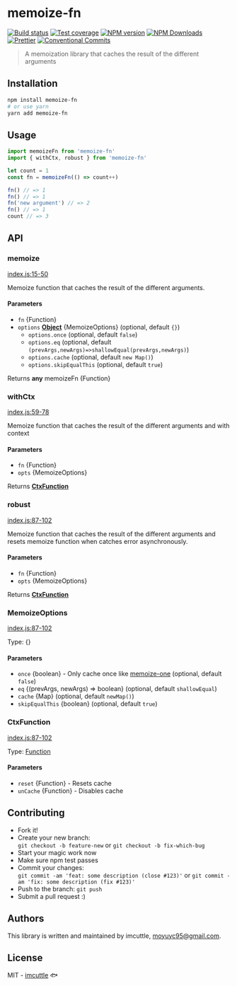 # memoize-fn

[![Build status](https://img.shields.io/travis/imcuttle/memoize-fn/master.svg?style=flat-square)](https://travis-ci.org/imcuttle/memoize-fn)
[![Test coverage](https://img.shields.io/codecov/c/github/imcuttle/memoize-fn.svg?style=flat-square)](https://codecov.io/github/imcuttle/memoize-fn?branch=master)
[![NPM version](https://img.shields.io/npm/v/memoize-fn.svg?style=flat-square)](https://www.npmjs.com/package/memoize-fn)
[![NPM Downloads](https://img.shields.io/npm/dm/memoize-fn.svg?style=flat-square&maxAge=43200)](https://www.npmjs.com/package/memoize-fn)
[![Prettier](https://img.shields.io/badge/code_style-prettier-ff69b4.svg?style=flat-square)](https://prettier.io/)
[![Conventional Commits](https://img.shields.io/badge/Conventional%20Commits-1.0.0-yellow.svg?style=flat-square)](https://conventionalcommits.org)

> A memoization library that caches the result of the different arguments

## Installation

```bash
npm install memoize-fn
# or use yarn
yarn add memoize-fn
```

## Usage

```javascript
import memoizeFn from 'memoize-fn'
import { withCtx, robust } from 'memoize-fn'

let count = 1
const fn = memoizeFn(() => count++)

fn() // => 1
fn() // => 1
fn('new argument') // => 2
fn() // => 1
count // => 3
```

## API

<!-- Generated by documentation.js. Update this documentation by updating the source code. -->

### memoize

[index.js:15-50](https://github.com/imcuttle/memoize-fn/blob/9d7171e44c6642b1d5b20d7f65d424e876a2664f/index.js#L15-L50 'Source code on GitHub')

Memoize function that caches the result of the different arguments.

#### Parameters

- `fn` {Function}
- `options` **[Object](https://developer.mozilla.org/docs/Web/JavaScript/Reference/Global_Objects/Object)** {MemoizeOptions} (optional, default `{}`)
  - `options.once` (optional, default `false`)
  - `options.eq` (optional, default `(prevArgs,newArgs)=>shallowEqual(prevArgs,newArgs)`)
  - `options.cache` (optional, default `new Map()`)
  - `options.skipEqualThis` (optional, default `true`)

Returns **any** memoizeFn {Function}

### withCtx

[index.js:59-78](https://github.com/imcuttle/memoize-fn/blob/9d7171e44c6642b1d5b20d7f65d424e876a2664f/index.js#L59-L78 'Source code on GitHub')

Memoize function that caches the result of the different arguments and with context

#### Parameters

- `fn` {Function}
- `opts` {MemoizeOptions}

Returns **[CtxFunction](#ctxfunction)**

### robust

[index.js:87-102](https://github.com/imcuttle/memoize-fn/blob/9d7171e44c6642b1d5b20d7f65d424e876a2664f/index.js#L87-L102 'Source code on GitHub')

Memoize function that caches the result of the different arguments and resets memoize function when catches error asynchronously.

#### Parameters

- `fn` {Function}
- `opts` {MemoizeOptions}

Returns **[CtxFunction](#ctxfunction)**

### MemoizeOptions

[index.js:87-102](https://github.com/imcuttle/memoize-fn/blob/9d7171e44c6642b1d5b20d7f65d424e876a2664f/index.js#L87-L102 'Source code on GitHub')

Type: {}

#### Parameters

- `once` {boolean} - Only cache once like [memoize-one](https://github.com/alexreardon/memoize-one) (optional, default `false`)
- `eq` {(prevArgs, newArgs) => boolean} (optional, default `shallowEqual`)
- `cache` {Map} (optional, default `newMap()`)
- `skipEqualThis` {boolean} (optional, default `true`)

### CtxFunction

[index.js:87-102](https://github.com/imcuttle/memoize-fn/blob/9d7171e44c6642b1d5b20d7f65d424e876a2664f/index.js#L87-L102 'Source code on GitHub')

Type: [Function](https://developer.mozilla.org/docs/Web/JavaScript/Reference/Statements/function)

#### Parameters

- `reset` {Function} - Resets cache
- `unCache` {Function} - Disables cache

## Contributing

- Fork it!
- Create your new branch:  
  `git checkout -b feature-new` or `git checkout -b fix-which-bug`
- Start your magic work now
- Make sure npm test passes
- Commit your changes:  
  `git commit -am 'feat: some description (close #123)'` or `git commit -am 'fix: some description (fix #123)'`
- Push to the branch: `git push`
- Submit a pull request :)

## Authors

This library is written and maintained by imcuttle, <a href="mailto:moyuyc95@gmail.com">moyuyc95@gmail.com</a>.

## License

MIT - [imcuttle](https://github.com/imcuttle) 🐟
